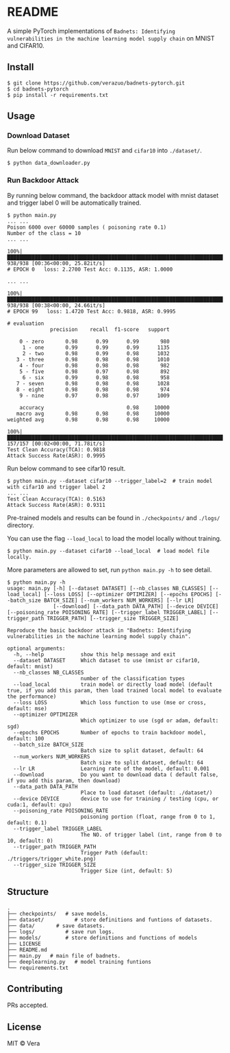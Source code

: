 # README

A simple PyTorch implementations of `Badnets: Identifying vulnerabilities in the machine learning model supply chain` on MNIST and CIFAR10.


## Install

```
$ git clone https://github.com/verazuo/badnets-pytorch.git
$ cd badnets-pytorch
$ pip install -r requirements.txt
```

## Usage


### Download Dataset
Run below command to download `MNIST` and `cifar10` into `./dataset/`.

```
$ python data_downloader.py
```

### Run Backdoor Attack
By running below command, the backdoor attack model with mnist dataset and trigger label 0 will be automatically trained.

```
$ python main.py
... ...
Poison 6000 over 60000 samples ( poisoning rate 0.1)
Number of the class = 10
... ...

100%|█████████████████████████████████████████████████████████████████████████████████████| 938/938 [00:36<00:00, 25.82it/s]
# EPOCH 0   loss: 2.2700 Test Acc: 0.1135, ASR: 1.0000

... ...

100%|█████████████████████████████████████████████████████████████████████████████████████| 938/938 [00:38<00:00, 24.66it/s]
# EPOCH 99   loss: 1.4720 Test Acc: 0.9818, ASR: 0.9995

# evaluation
              precision    recall  f1-score   support

    0 - zero       0.98      0.99      0.99       980
     1 - one       0.99      0.99      0.99      1135
     2 - two       0.98      0.99      0.98      1032
   3 - three       0.98      0.98      0.98      1010
    4 - four       0.98      0.98      0.98       982
    5 - five       0.98      0.97      0.98       892
     6 - six       0.99      0.98      0.98       958
   7 - seven       0.98      0.98      0.98      1028
   8 - eight       0.98      0.98      0.98       974
    9 - nine       0.97      0.98      0.97      1009

    accuracy                           0.98     10000
   macro avg       0.98      0.98      0.98     10000
weighted avg       0.98      0.98      0.98     10000

100%|██████████████████████████████████████████████████████████████████████████████████████████████████████████████████████████████████████████████████████████████████████████████████████████████████████████████████████| 157/157 [00:02<00:00, 71.78it/s]
Test Clean Accuracy(TCA): 0.9818
Attack Success Rate(ASR): 0.9995
```

Run below command to see cifar10 result.
```
$ python main.py --dataset cifar10 --trigger_label=2  # train model with cifar10 and trigger label 2
... ... 
Test Clean Accuracy(TCA): 0.5163
Attack Success Rate(ASR): 0.9311
```



Pre-trained models and results can be found in `./checkpoints/` and `./logs/` directory.

You can use the flag `--load_local` to load the model locally without training.

```
$ python main.py --dataset cifar10 --load_local  # load model file locally.
```

More parameters are allowed to set, run `python main.py -h` to see detail.
```
$ python main.py -h
usage: main.py [-h] [--dataset DATASET] [--nb_classes NB_CLASSES] [--load_local] [--loss LOSS] [--optimizer OPTIMIZER] [--epochs EPOCHS] [--batch_size BATCH_SIZE] [--num_workers NUM_WORKERS] [--lr LR]
               [--download] [--data_path DATA_PATH] [--device DEVICE] [--poisoning_rate POISONING_RATE] [--trigger_label TRIGGER_LABEL] [--trigger_path TRIGGER_PATH] [--trigger_size TRIGGER_SIZE]

Reproduce the basic backdoor attack in "Badnets: Identifying vulnerabilities in the machine learning model supply chain".

optional arguments:
  -h, --help            show this help message and exit
  --dataset DATASET     Which dataset to use (mnist or cifar10, default: mnist)
  --nb_classes NB_CLASSES
                        number of the classification types
  --load_local          train model or directly load model (default true, if you add this param, then load trained local model to evaluate the performance)
  --loss LOSS           Which loss function to use (mse or cross, default: mse)
  --optimizer OPTIMIZER
                        Which optimizer to use (sgd or adam, default: sgd)
  --epochs EPOCHS       Number of epochs to train backdoor model, default: 100
  --batch_size BATCH_SIZE
                        Batch size to split dataset, default: 64
  --num_workers NUM_WORKERS
                        Batch size to split dataset, default: 64
  --lr LR               Learning rate of the model, default: 0.001
  --download            Do you want to download data ( default false, if you add this param, then download)
  --data_path DATA_PATH
                        Place to load dataset (default: ./dataset/)
  --device DEVICE       device to use for training / testing (cpu, or cuda:1, default: cpu)
  --poisoning_rate POISONING_RATE
                        poisoning portion (float, range from 0 to 1, default: 0.1)
  --trigger_label TRIGGER_LABEL
                        The NO. of trigger label (int, range from 0 to 10, default: 0)
  --trigger_path TRIGGER_PATH
                        Trigger Path (default: ./triggers/trigger_white.png)
  --trigger_size TRIGGER_SIZE
                        Trigger Size (int, default: 5)
```

## Structure

```
.
├── checkpoints/   # save models.
├── dataset/          # store definitions and funtions of datasets.
├── data/       # save datasets.
├── logs/          # save run logs.
├── models/        # store definitions and functions of models
├── LICENSE
├── README.md
├── main.py   # main file of badnets.
├── deeplearning.py   # model training funtions
└── requirements.txt
```

## Contributing

PRs accepted.

## License

MIT © Vera
